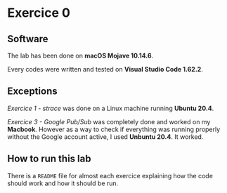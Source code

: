 # Exercice 0

## Software
The lab has been done on **macOS Mojave 10.14.6**.

Every codes were written and tested on **Visual Studio Code 1.62.2**.

## Exceptions
*Exercice 1 - strace* was done on a Linux machine running **Ubuntu 20.4**.

*Exercice 3 - Google Pub/Sub* was completely done and worked on my **Macbook**. However as a way to check if everything was running properly without the Google account active, I used **Unbuntu 20.4**. It worked.

## How to run this lab
There is a `README` file for almost each exercice explaining how the code should work and how it should be run.
